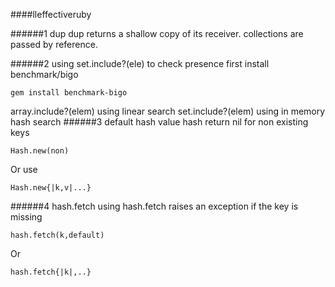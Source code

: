 ####lleffectiveruby

######1 dup
dup returns a shallow copy of its receiver.
collections are passed by reference.

######2 using set.include?(ele) to check presence
first install benchmark/bigo
```
gem install benchmark-bigo
```
array.include?(elem) using linear search
set.include?(elem) using in memory hash search
######3 default hash value
hash return nil for non existing keys
```
Hash.new(non)
```
Or use
```
Hash.new{|k,v|...}
```

######4 hash.fetch
using hash.fetch raises an exception if the key is missing
```
hash.fetch(k,default)
```
Or
```
hash.fetch{|k|,..}
```
